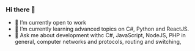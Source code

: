 ### Hi there 👋

- 🔭 I’m currently open to work
- 🌱 I’m currently learning advanced topics on C#, Python and ReactJS.
- 💬 Ask me about development withc C#, JavaScript, NodeJS, PHP in general, computer networks and protocols, routing and switching, 
<!--
**neocdex/neocdex** is a ✨ _special_ ✨ repository because its `README.md` (this file) appears on your GitHub profile.

Here are some ideas to get you started:

- 👯 I’m looking to collaborate on ...
- 🤔 I’m looking for help with ...
- 📫 How to reach me: ...
- 😄 Pronouns: ...
- ⚡ Fun fact: ...
-->

